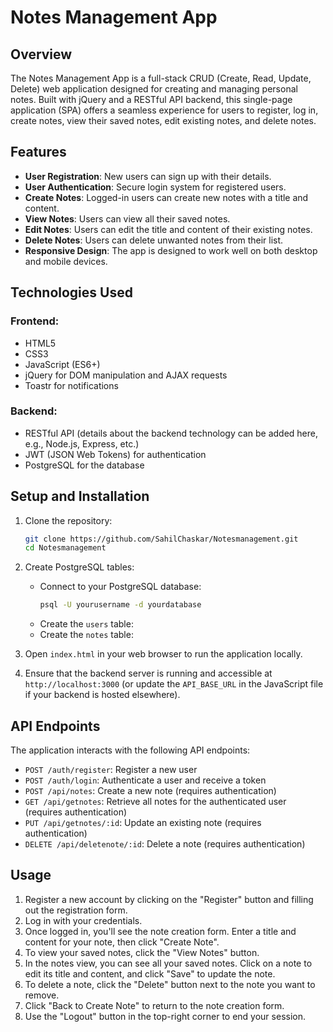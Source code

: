 # Notes Management App
## Overview
The Notes Management App is a full-stack CRUD (Create, Read, Update, Delete) web application designed for creating and managing personal notes. Built with jQuery and a RESTful API backend, this single-page application (SPA) offers a seamless experience for users to register, log in, create notes, view their saved notes, edit existing notes, and delete notes.

## Features
- **User Registration**: New users can sign up with their details.
- **User Authentication**: Secure login system for registered users.
- **Create Notes**: Logged-in users can create new notes with a title and content.
- **View Notes**: Users can view all their saved notes.
- **Edit Notes**: Users can edit the title and content of their existing notes.
- **Delete Notes**: Users can delete unwanted notes from their list.
- **Responsive Design**: The app is designed to work well on both desktop and mobile devices.

## Technologies Used
### Frontend:
- HTML5
- CSS3
- JavaScript (ES6+)
- jQuery for DOM manipulation and AJAX requests
- Toastr for notifications

### Backend:
- RESTful API (details about the backend technology can be added here, e.g., Node.js, Express, etc.)
- JWT (JSON Web Tokens) for authentication
- PostgreSQL for the database

## Setup and Installation
1. Clone the repository:
   ```sh
   git clone https://github.com/SahilChaskar/Notesmanagement.git
   cd Notesmanagement
   ```
2. Create PostgreSQL tables:
   - Connect to your PostgreSQL database:
     ```sh
     psql -U yourusername -d yourdatabase
     ```
   - Create the `users` table:
   - Create the `notes` table:
    
3. Open `index.html` in your web browser to run the application locally.
4. Ensure that the backend server is running and accessible at `http://localhost:3000` (or update the `API_BASE_URL` in the JavaScript file if your backend is hosted elsewhere).

## API Endpoints
The application interacts with the following API endpoints:
- `POST /auth/register`: Register a new user
- `POST /auth/login`: Authenticate a user and receive a token
- `POST /api/notes`: Create a new note (requires authentication)
- `GET /api/getnotes`: Retrieve all notes for the authenticated user (requires authentication)
- `PUT /api/getnotes/:id`: Update an existing note (requires authentication)
- `DELETE /api/deletenote/:id`: Delete a note (requires authentication)

## Usage
1. Register a new account by clicking on the "Register" button and filling out the registration form.
2. Log in with your credentials.
3. Once logged in, you'll see the note creation form. Enter a title and content for your note, then click "Create Note".
4. To view your saved notes, click the "View Notes" button.
5. In the notes view, you can see all your saved notes. Click on a note to edit its title and content, and click "Save" to update the note.
6. To delete a note, click the "Delete" button next to the note you want to remove.
7. Click "Back to Create Note" to return to the note creation form.
8. Use the "Logout" button in the top-right corner to end your session.
